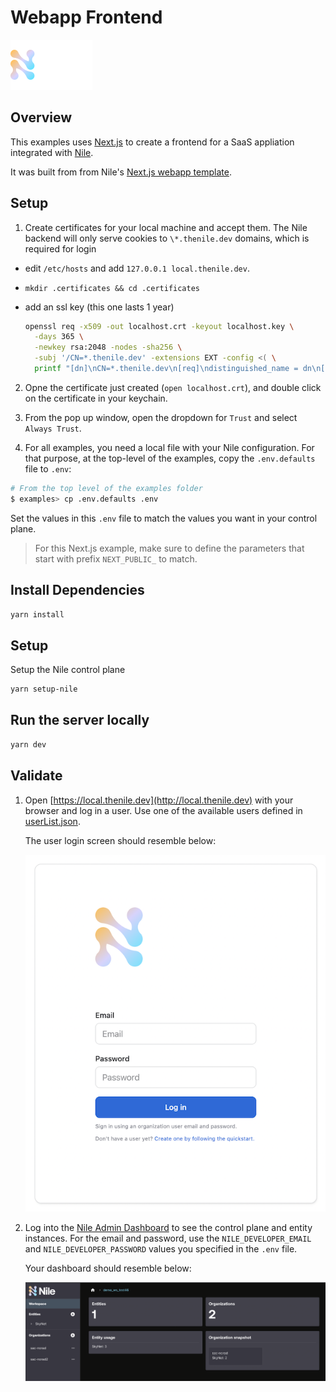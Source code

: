 # Webapp Frontend

![image](../images/Nile-text-logo.png)

## Overview

This examples uses [Next.js](https://nextjs.org/) to create a frontend for a SaaS appliation integrated with [Nile](https://thenile.dev/).

It was built from from Nile's [Next.js webapp template](https://github.com/TheNileDev/nextjs/generate).

## Setup

1. Create certificates for your local machine and accept them. The Nile backend will only serve cookies to `\*.thenile.dev` domains, which is required for login

- edit `/etc/hosts` and add `127.0.0.1 local.thenile.dev`.
- `mkdir .certificates && cd .certificates`
- add an ssl key (this one lasts 1 year)

   ```bash
   openssl req -x509 -out localhost.crt -keyout localhost.key \
     -days 365 \
     -newkey rsa:2048 -nodes -sha256 \
     -subj '/CN=*.thenile.dev' -extensions EXT -config <( \
     printf "[dn]\nCN=*.thenile.dev\n[req]\ndistinguished_name = dn\n[EXT]\nsubjectAltName=DNS:*.thenile.dev\nkeyUsage=digitalSignature\nextendedKeyUsage=serverAuth")
   ```

2. Opne the certificate just created (`open localhost.crt`), and double click on the certificate in your keychain.

3. From the pop up window, open the dropdown for `Trust` and select `Always Trust`.

4. For all examples, you need a local file with your Nile configuration.
For that purpose, at the top-level of the examples, copy the `.env.defaults` file to `.env`:

```bash
# From the top level of the examples folder
$ examples> cp .env.defaults .env
```

Set the values in this `.env` file to match the values you want in your control plane.

> For this Next.js example, make sure to define the parameters that start with prefix `NEXT_PUBLIC_` to match.

## Install Dependencies

```bash
yarn install
```

## Setup

Setup the Nile control plane

```bash
yarn setup-nile
```

## Run the server locally

```bash
yarn dev
```

## Validate

1. Open [https://local.thenile.dev](http://local.thenile.dev) with your browser and log in a user.
Use one of the available users defined in [userList.json](../quickstart/src/datasets/userList.json).

   The user login screen should resemble below:

   ![image](images/login.png)

2. Log into the [Nile Admin Dashboard](https://nad.thenile.dev/) to see the control plane and entity instances.
For the email and password, use the `NILE_DEVELOPER_EMAIL` and `NILE_DEVELOPER_PASSWORD` values you specified in the `.env` file.

   Your dashboard should resemble below:

   ![image](images/nad.png)
